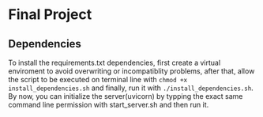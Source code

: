 # Final Project

## Dependencies

To install the requirements.txt dependencies, first create a virtual enviroment to avoid overwriting or incompatiblity
problems, after that, allow the script to be executed on terminal line with `chmod +x install_dependencies.sh` and finally, run it with `./install_dependencies.sh`. By now, you can initialize the server(uvicorn) by typping the exact same command line permission with start_server.sh and then run it.
